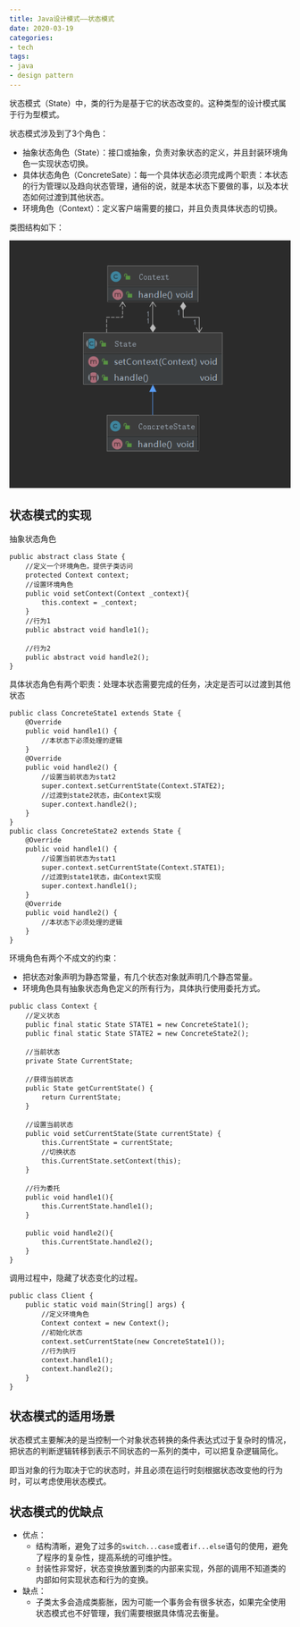 ```yaml
---
title: Java设计模式——状态模式
date: 2020-03-19
categories:
- tech
tags:
- java
- design pattern
---
```


状态模式（State）中，类的行为是基于它的状态改变的。这种类型的设计模式属于行为型模式。

<!-- more -->

状态模式涉及到了3个角色：
+ 抽象状态角色（State）：接口或抽象，负责对象状态的定义，并且封装环境角色一实现状态切换。
+ 具体状态角色（ConcreteSate）：每一个具体状态必须完成两个职责：本状态的行为管理以及趋向状态管理，通俗的说，就是本状态下要做的事，以及本状态如何过渡到其他状态。
+ 环境角色（Context）：定义客户端需要的接口，并且负责具体状态的切换。

类图结构如下：

![](/assets/upload/2020-03/1584580873.png)


## 状态模式的实现

抽象状态角色
```
public abstract class State {
    //定义一个环境角色，提供子类访问
    protected Context context;
    //设置环境角色
    public void setContext(Context _context){
        this.context = _context;
    }
    //行为1
    public abstract void handle1();
    
    //行为2
    public abstract void handle2();
}
```

具体状态角色有两个职责：处理本状态需要完成的任务，决定是否可以过渡到其他状态
```
public class ConcreteState1 extends State {
    @Override
    public void handle1() {
        //本状态下必须处理的逻辑
    }
    @Override
    public void handle2() {
        //设置当前状态为stat2
        super.context.setCurrentState(Context.STATE2);
        //过渡到state2状态，由Context实现
        super.context.handle2();
    }
}
public class ConcreteState2 extends State {
    @Override
    public void handle1() {
        //设置当前状态为stat1
        super.context.setCurrentState(Context.STATE1);
        //过渡到state1状态，由Context实现
        super.context.handle1();
    }
    @Override
    public void handle2() {
        //本状态下必须处理的逻辑
    }
}
```

环境角色有两个不成文的约束：
+ 把状态对象声明为静态常量，有几个状态对象就声明几个静态常量。
+ 环境角色具有抽象状态角色定义的所有行为，具体执行使用委托方式。
```
public class Context {
    //定义状态
    public final static State STATE1 = new ConcreteState1();
    public final static State STATE2 = new ConcreteState2();
    
    //当前状态
    private State CurrentState;
    
    //获得当前状态
    public State getCurrentState() {
        return CurrentState;
    }
    
    //设置当前状态
    public void setCurrentState(State currentState) {
        this.CurrentState = currentState;
        //切换状态
        this.CurrentState.setContext(this);
    }
    
    //行为委托
    public void handle1(){
        this.CurrentState.handle1();
    }
    
    public void handle2(){
        this.CurrentState.handle2();
    }
}
```

调用过程中，隐藏了状态变化的过程。
```
public class Client {
    public static void main(String[] args) {
        //定义环境角色
        Context context = new Context();
        //初始化状态
        context.setCurrentState(new ConcreteState1());
        //行为执行
        context.handle1();
        context.handle2();
    }
}
```

## 状态模式的适用场景 

状态模式主要解决的是当控制一个对象状态转换的条件表达式过于复杂时的情况，把状态的判断逻辑转移到表示不同状态的一系列的类中，可以把复杂逻辑简化。

即当对象的行为取决于它的状态时，并且必须在运行时刻根据状态改变他的行为时，可以考虑使用状态模式。

## 状态模式的优缺点
+ 优点：
    + 结构清晰，避免了过多的`switch...case`或者`if...else`语句的使用，避免了程序的复杂性，提高系统的可维护性。
    + 封装性非常好，状态变换放置到类的内部来实现，外部的调用不知道类的内部如何实现状态和行为的变换。
+ 缺点：
    + 子类太多会造成类膨胀，因为可能一个事务会有很多状态，如果完全使用状态模式也不好管理，我们需要根据具体情况去衡量。
